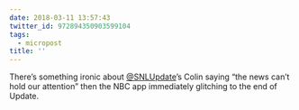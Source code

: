 ```yaml
---
date: 2018-03-11 13:57:43
twitter_id: 972894350903599104
tags:
  - micropost
title: ''
---
```


There’s something ironic about [@SNLUpdate](https://twitter.com/SNLUpdate)’s Colin saying “the news can’t hold our attention” then the NBC app immediately glitching to the end of Update.

